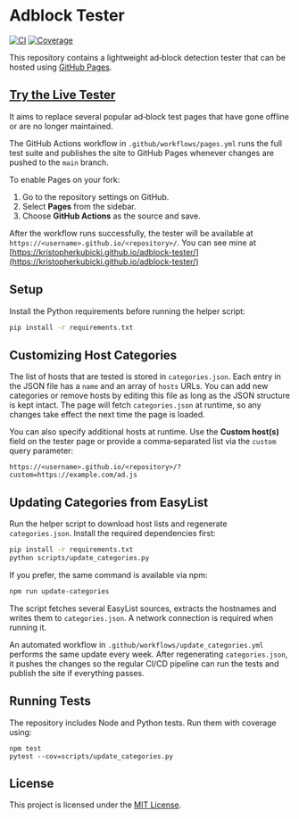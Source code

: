 # Adblock Tester

[![CI](https://github.com/kristopherkubicki/adblock-tester/actions/workflows/pages.yml/badge.svg)](https://github.com/kristopherkubicki/adblock-tester/actions/workflows/pages.yml)
[![Coverage](https://codecov.io/gh/kristopherkubicki/adblock-tester/graph/badge.svg?token=5BO90KN4RC)](https://codecov.io/gh/kristopherkubicki/adblock-tester)

This repository contains a lightweight ad‑block detection tester that can be hosted using [GitHub Pages](https://pages.github.com/).


## [Try the Live Tester](https://kristopherkubicki.github.io/adblock-tester/)

It aims to replace several popular ad‑block test pages that have gone offline or are no longer maintained.

The GitHub Actions workflow in `.github/workflows/pages.yml` runs the full test suite and publishes the site to GitHub Pages whenever changes are pushed to the `main` branch.

To enable Pages on your fork:

1. Go to the repository settings on GitHub.
2. Select **Pages** from the sidebar.
3. Choose **GitHub Actions** as the source and save.

After the workflow runs successfully, the tester will be available at `https://<username>.github.io/<repository>/`. You can see mine at [https://kristopherkubicki.github.io/adblock-tester/](https://kristopherkubicki.github.io/adblock-tester/)

## Setup

Install the Python requirements before running the helper script:

```bash
pip install -r requirements.txt
```

## Customizing Host Categories

The list of hosts that are tested is stored in `categories.json`. Each entry in
the JSON file has a `name` and an array of `hosts` URLs. You can add new
categories or remove hosts by editing this file as long as the JSON structure is
kept intact. The page will fetch `categories.json` at runtime, so any changes
take effect the next time the page is loaded.

You can also specify additional hosts at runtime. Use the **Custom host(s)**
field on the tester page or provide a comma‑separated list via the `custom`
query parameter:

```
https://<username>.github.io/<repository>/?custom=https://example.com/ad.js
```


## Updating Categories from EasyList

Run the helper script to download host lists and regenerate `categories.json`.
Install the required dependencies first:

```bash
pip install -r requirements.txt
python scripts/update_categories.py
```

If you prefer, the same command is available via npm:

```bash
npm run update-categories
```

The script fetches several EasyList sources, extracts the hostnames and writes
them to `categories.json`. A network connection is required when running it.

An automated workflow in `.github/workflows/update_categories.yml` performs the
same update every week. After regenerating `categories.json`, it pushes the
changes so the regular CI/CD pipeline can run the tests and publish the site
if everything passes.


## Running Tests

The repository includes Node and Python tests. Run them with coverage using:

```
npm test
pytest --cov=scripts/update_categories.py
```

## License

This project is licensed under the [MIT License](LICENSE).
